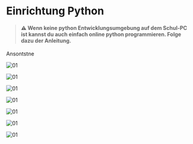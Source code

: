 # Einrichtung Python


> #### ⚠️ Wenn keine python Entwicklungsumgebung auf dem Schul-PC ist kannst du auch einfach online python programmieren. Folge dazu der Anleitung.

Ansontstne 

![01](img/01.png)

![01](img/02.png)

![01](img/03.png)

![01](img/04.png)

![01](img/05.png)

![01](img/06.png)

![01](img/07.png)


